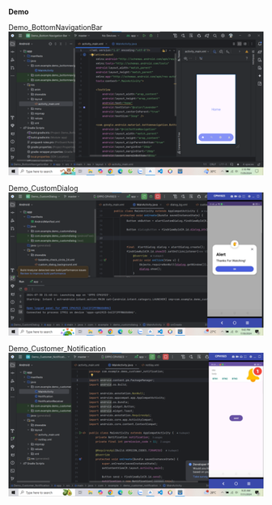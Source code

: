 **Demo**

Demo_BottomNavigationBar
![alt text](image.png)

Demo_CustomDialog
![alt text](image-1.png)

Demo_Customer_Notification
![alt text](image-2.png)

